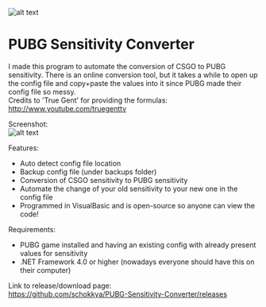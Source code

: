 ![alt text](https://b.catgirlsare.sexy/lXyk.png "PUBG Banner")
# PUBG Sensitivity Converter

I made this program to automate the conversion of CSGO to PUBG sensitivity. 
There is an online conversion tool, but it takes a while to open up the config file and copy+paste the values into it since PUBG made their config file so messy.  
Credits to 'True Gent' for providing the formulas: http://www.youtube.com/truegenttv


Screenshot:  
![alt text](https://b.catgirlsare.sexy/TWfw.png "Main screen")
  
Features:  
* Auto detect config file location
* Backup config file (under backups folder)
* Conversion of CSGO sensitivity to PUBG sensitivity  
* Automate the change of your old sensitivity to your new one in the config file  
* Programmed in VisualBasic and is open-source so anyone can view the code!  
  
Requirements:  
* PUBG game installed and having an existing config with already present values for sensitivity  
* .NET Framework 4.0 or higher (nowadays everyone should have this on their computer)  
  
Link to release/download page:  
https://github.com/schokkya/PUBG-Sensitivity-Converter/releases

